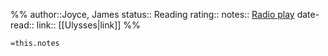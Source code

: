 %%
author::Joyce, James
status:: Reading
rating::
notes:: [Radio play](https://www.rte.ie/culture/2020/0610/1146705-listen-ulysses-james-joyce-podcast/)
date-read::
link:: [[Ulysses|link]]
%%

`=this.notes`